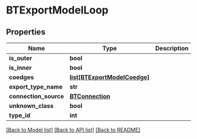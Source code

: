 # BTExportModelLoop

## Properties
Name | Type | Description | Notes
------------ | ------------- | ------------- | -------------
**is_outer** | **bool** |  | [optional] 
**is_inner** | **bool** |  | [optional] 
**coedges** | [**list[BTExportModelCoedge]**](BTExportModelCoedge.md) |  | [optional] 
**export_type_name** | **str** |  | [optional] 
**connection_source** | [**BTConnection**](BTConnection.md) |  | [optional] 
**unknown_class** | **bool** |  | [optional] 
**type_id** | **int** |  | [optional] 

[[Back to Model list]](../README.md#documentation-for-models) [[Back to API list]](../README.md#documentation-for-api-endpoints) [[Back to README]](../README.md)



